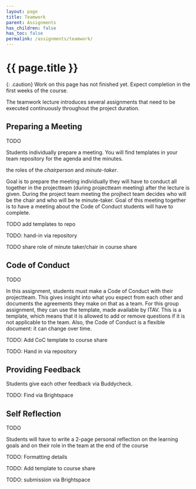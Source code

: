 ```yaml
---
layout: page
title: Teamwork
parent: Assignments
has_children: false
has_toc: false
permalink: /assignments/teamwork/
---
```


# {{ page.title }}

{: .caution}
Work on this page has not finished yet.
Expect completion in the first weeks of the course.

The teamwork lecture introduces several assignments that need to be executed continuously throughout the project duration.

## Preparing a Meeting

TODO

Students individually prepare a meeting.
You will find templates in your team repository for the agenda and the minutes.

 the roles of the *chairperson* and *minute-taker*.

Goal is to prepare the meeting individually they will have to conduct all together in the projectteam (during projectteam meeting) after the lecture is given. During the project team meeting the projhect team decides who will be the chair and who will be te minute-taker. Goal of this meeting together is to have a meeting about the Code of Conduct students will have to complete.

TODO add templates to repo

TODO: hand-in via repository

TODO share role of minute taker/chair in course share

## Code of Conduct

TODO

In this assignment, students must make a Code of Conduct with their projectteam. This gives insight into what you expect from each other and documents the agreements they make on that as a team.
For this group assignment, they can use the template, made available by ITAV. This is a template, which means that it is allowed to add or remove questions if it is not applicable to the team. Also, the Code of Conduct is a flexible document: it can change over time.

TODO: Add CoC template to course share

TODO: Hand in via repository

## Providing Feedback

Students give each other feedback via Buddycheck.

TODO: Find via Brightspace

## Self Reflection

TODO

Students will have to write a 2-page personal reflection on the learning goals and on their role in the team at the end of the course

TODO: Formatting details

TODO: Add template to course share

TODO: submission via Brightspace
